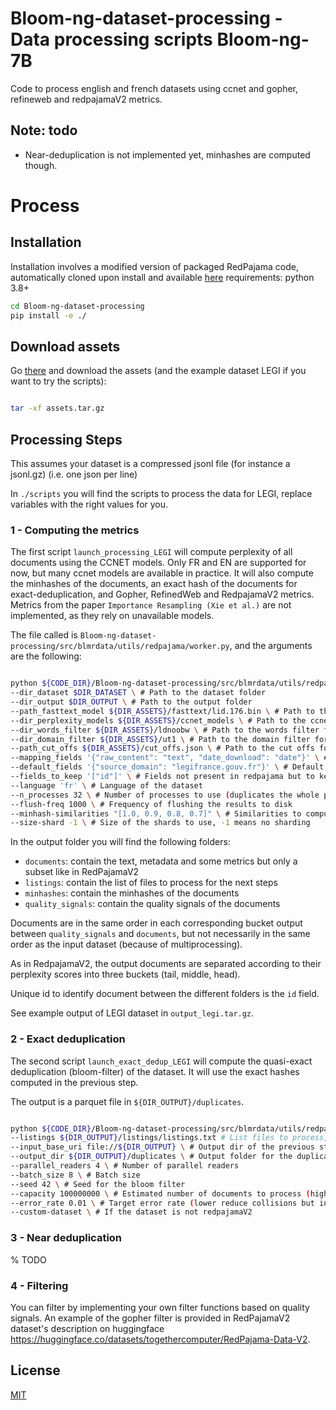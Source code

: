 # Bloom-ng-dataset-processing - Data processing scripts Bloom-ng-7B

Code to process english and french datasets using ccnet and gopher, refineweb and redpajamaV2 metrics.


## Note: todo

- Near-deduplication is not implemented yet, minhashes are computed though.

# Process

## Installation

Installation involves a modified version of packaged RedPajama code, automatically cloned upon install and available [here](https://github.com/EvanDufraisse/RedPajamaV2-Utils.git)
requirements: python 3.8+

```bash
cd Bloom-ng-dataset-processing
pip install -e ./
```

## Download assets

Go [there](https://drive.google.com/drive/folders/1_l00r9rgT-FXfVnYq3JzHOvrGoM1LvVW?usp=sharing) and download the assets (and the example dataset LEGI if you want to try the scripts):

```bash

tar -xf assets.tar.gz

```

## Processing Steps

This assumes your dataset is a compressed jsonl file (for instance a jsonl.gz) (i.e. one json per line)

In `./scripts` you will find the scripts to process the data for LEGI, replace variables with the right values for you.

### 1 - Computing the metrics
The first script `launch_processing_LEGI` will compute perplexity of all documents using the CCNET models. Only FR and EN are supported for now, but many ccnet models are available in practice. It will also compute the minhashes of the documents, an exact hash of the documents for exact-deduplication, and Gopher, RefinedWeb and RedpajamaV2 metrics. Metrics from the paper `Importance Resampling (Xie et al.)` are not implemented, as they rely on unavailable models.

The file called is `Bloom-ng-dataset-processing/src/blmrdata/utils/redpajama/worker.py`, and the arguments are the following:


```bash

python ${CODE_DIR}/Bloom-ng-dataset-processing/src/blmrdata/utils/redpajama/worker.py \
--dir_dataset $DIR_DATASET \ # Path to the dataset folder
--dir_output $DIR_OUTPUT \ # Path to the output folder
--path_fasttext_model ${DIR_ASSETS}/fasttext/lid.176.bin \ # Path to the fasttext model
--dir_perplexity_models ${DIR_ASSETS}/ccnet_models \ # Path to the ccnet models for perplexity
--dir_words_filter ${DIR_ASSETS}/ldnoobw \ # Path to the words filter for bad language detection
--dir_domain_filter ${DIR_ASSETS}/ut1 \ # Path to the domain filter for bad domain detection
--path_cut_offs ${DIR_ASSETS}/cut_offs.json \ # Path to the cut offs found by the ccnet approach on RedPajamaV2
--mapping_fields '{"raw_content": "text", "date_download": "date"}' \ # Mapping between the fields of the source dataset and the fields used in redpajama (see script for more details)
--default_fields '{"source_domain": "legifrance.gouv.fr"}' \ # Default fields to add to the dataset if not present in the source dataset
--fields_to_keep '["id"]' \ # Fields not present in redpajama but to keep in the dataset
--language 'fr' \ # Language of the dataset
--n_processes 32 \ # Number of processes to use (duplicates the whole pipeline n_processes times)
--flush-freq 1000 \ # Frequency of flushing the results to disk
--minhash-similarities "[1.0, 0.9, 0.8, 0.7]" \ # Similarities to compute for minhashes
--size-shard -1 \ # Size of the shards to use, -1 means no sharding

```

In the output folder you will find the following folders:

- `documents`: contain the text, metadata and some metrics but only a subset like in RedPajamaV2
- `listings`: contain the list of files to process for the next steps
- `minhashes`: contain the minhashes of the documents
- `quality_signals`: contain the quality signals of the documents

Documents are in the same order in each corresponding bucket output between `quality_signals` and `documents`, but not necessarily in the same order as the input dataset (because of multiprocessing).

As in RedpajamaV2, the output documents are separated according to their perplexity scores into three buckets (tail, middle, head).

Unique id to identify document between the different folders is the `id` field.

See example output of LEGI dataset in `output_legi.tar.gz`.

### 2 - Exact deduplication

The second script `launch_exact_dedup_LEGI` will compute the quasi-exact deduplication (bloom-filter) of the dataset. It will use the exact hashes computed in the previous step.

The output is a parquet file in `${DIR_OUTPUT}/duplicates`.

```bash

python ${CODE_DIR}/Bloom-ng-dataset-processing/src/blmrdata/utils/redpajama/exact_deduplication.py \
--listings ${DIR_OUTPUT}/listings/listings.txt # List files to process, built in previous step\
--input_base_uri file://${DIR_OUTPUT} \ # Output dir of the previous step
--output_dir ${DIR_OUTPUT}/duplicates \ # Output folder for the duplicates .parquet
--parallel_readers 4 \ # Number of parallel readers
--batch_size 8 \ # Batch size
--seed 42 \ # Seed for the bloom filter
--capacity 100000000 \ # Estimated number of documents to process (higher reduce collisions but increase memory usage)
--error_rate 0.01 \ # Target error rate (lower reduce collisions but increase memory usage)
--custom-dataset \ # If the dataset is not redpajamaV2
```

### 3 - Near deduplication

% TODO

### 4 - Filtering

You can filter by implementing your own filter functions based on quality signals.
An example of the gopher filter is provided in RedPajamaV2 dataset's description on huggingface https://huggingface.co/datasets/togethercomputer/RedPajama-Data-V2.

## License

[MIT](https://choosealicense.com/licenses/mit/)
